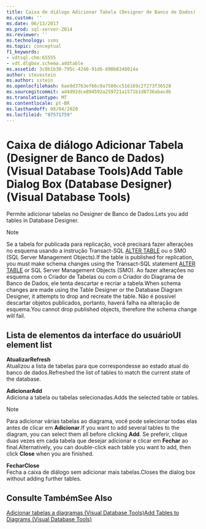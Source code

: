 ```yaml
---
title: Caixa de diálogo Adicionar Tabela (Designer de Banco de Dados) (Ferramentas de Banco de Dados Visual) | Microsoft Docs
ms.custom: ''
ms.date: 06/13/2017
ms.prod: sql-server-2014
ms.reviewer: ''
ms.technology: ssms
ms.topic: conceptual
f1_keywords:
- vdtsql.chm:65555
- vdt.dlgbox.schema.addtable
ms.assetid: 3c0b1b30-795c-4240-91d6-890b8348014a
author: stevestein
ms.author: sstein
ms.openlocfilehash: 6ae9d3763ef66c0a7580cc516169c2f273f36528
ms.sourcegitcommit: ad4d92dce894592a259721a1571b1d8736abacdb
ms.translationtype: MT
ms.contentlocale: pt-BR
ms.lasthandoff: 08/04/2020
ms.locfileid: "87571759"
---
```

# <a name="add-table-dialog-box-database-designer-visual-database-tools"></a><span data-ttu-id="27a33-102">Caixa de diálogo Adicionar Tabela (Designer de Banco de Dados) (Visual Database Tools)</span><span class="sxs-lookup"><span data-stu-id="27a33-102">Add Table Dialog Box (Database Designer) (Visual Database Tools)</span></span>
  <span data-ttu-id="27a33-103">Permite adicionar tabelas no Designer de Banco de Dados.</span><span class="sxs-lookup"><span data-stu-id="27a33-103">Lets you add tables in Database Designer.</span></span>  
  
> [!NOTE]  
>  <span data-ttu-id="27a33-104">Se a tabela for publicada para replicação, você precisará fazer alterações no esquema usando a instrução Transact-SQL [ALTER TABLE](/sql/t-sql/statements/alter-table-transact-sql) ou o SMO (SQL Server Management Objects).</span><span class="sxs-lookup"><span data-stu-id="27a33-104">If the table is published for replication, you must make schema changes using the Transact-SQL statement [ALTER TABLE](/sql/t-sql/statements/alter-table-transact-sql) or SQL Server Management Objects (SMO).</span></span> <span data-ttu-id="27a33-105">Ao fazer alterações no esquema com o Criador de Tabelas ou com o Criador do Diagrama de Banco de Dados, ele tenta descartar e recriar a tabela.</span><span class="sxs-lookup"><span data-stu-id="27a33-105">When schema changes are made using the Table Designer or the Database Diagram Designer, it attempts to drop and recreate the table.</span></span> <span data-ttu-id="27a33-106">Não é possível descartar objetos publicados, portanto, haverá falha na alteração de esquema.</span><span class="sxs-lookup"><span data-stu-id="27a33-106">You cannot drop published objects, therefore the schema change will fail.</span></span>  
  
## <a name="ui-element-list"></a><span data-ttu-id="27a33-107">Lista de elementos da interface do usuário</span><span class="sxs-lookup"><span data-stu-id="27a33-107">UI element list</span></span>  
 <span data-ttu-id="27a33-108">**Atualizar**</span><span class="sxs-lookup"><span data-stu-id="27a33-108">**Refresh**</span></span>  
 <span data-ttu-id="27a33-109">Atualizou a lista de tabelas para que correspondesse ao estado atual do banco de dados.</span><span class="sxs-lookup"><span data-stu-id="27a33-109">Refreshed the list of tables to match the current state of the database.</span></span>  
  
 <span data-ttu-id="27a33-110">**Adicionar**</span><span class="sxs-lookup"><span data-stu-id="27a33-110">**Add**</span></span>  
 <span data-ttu-id="27a33-111">Adiciona a tabela ou tabelas selecionadas.</span><span class="sxs-lookup"><span data-stu-id="27a33-111">Adds the selected table or tables.</span></span>  
  
> [!NOTE]  
>  <span data-ttu-id="27a33-112">Para adicionar várias tabelas ao diagrama, você pode selecionar todas elas antes de clicar em **Adicionar**.</span><span class="sxs-lookup"><span data-stu-id="27a33-112">If you want to add several tables to the diagram, you can select them all before clicking **Add**.</span></span> <span data-ttu-id="27a33-113">Se preferir, clique duas vezes em cada tabela que desejar adicionar e clicar em **Fechar** ao final.</span><span class="sxs-lookup"><span data-stu-id="27a33-113">Alternatively, you can double-click each table you want to add, then click **Close** when you are finished.</span></span>  
  
 <span data-ttu-id="27a33-114">**Fechar**</span><span class="sxs-lookup"><span data-stu-id="27a33-114">**Close**</span></span>  
 <span data-ttu-id="27a33-115">Fecha a caixa de diálogo sem adicionar mais tabelas.</span><span class="sxs-lookup"><span data-stu-id="27a33-115">Closes the dialog box without adding further tables.</span></span>  
  
## <a name="see-also"></a><span data-ttu-id="27a33-116">Consulte Também</span><span class="sxs-lookup"><span data-stu-id="27a33-116">See Also</span></span>  
 [<span data-ttu-id="27a33-117">Adicionar tabelas a diagramas &#40;Visual Database Tools&#41;</span><span class="sxs-lookup"><span data-stu-id="27a33-117">Add Tables to Diagrams &#40;Visual Database Tools&#41;</span></span>](visual-database-tools.md)  
  
  
